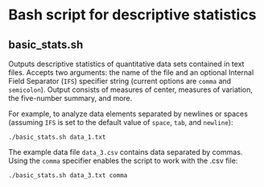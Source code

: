 # Bash script for descriptive statistics

## **basic_stats.sh**
Outputs descriptive statistics of quantitative data sets contained in text files. Accepts two arguments: the name of the file and an optional Internal Field Separator (`IFS`) specifier string (current options are `comma` and `semicolon`). Output consists of measures of center, measures of variation, the five-number summary, and more.

For example, to analyze data elements separated by newlines or spaces (assuming `IFS` is set to the default value of `space`, `tab`, and `newline`):
```
./basic_stats.sh data_1.txt
```
The example data file `data_3.csv` contains data separated by commas. Using the `comma` specifier enables the script to work with the .csv file:
```
./basic_stats.sh data_3.txt comma
```
